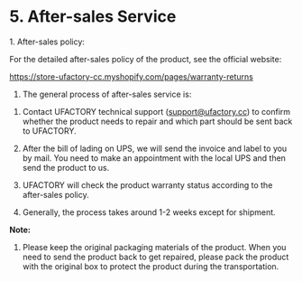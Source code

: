 ﻿# 5. After-sales Service
<a name="_toc28389"></a>1. After-sales policy:

For the detailed after-sales policy of the product, see the official website:

<https://store-ufactory-cc.myshopify.com/pages/warranty-returns>

1. The general process of after-sales service is:

1) Contact UFACTORY technical support (support@ufactory.cc) to confirm whether the product needs to repair and which part should be sent back to UFACTORY.

2) After the bill of lading on UPS, we will send the invoice and label to you by mail. You need to make an appointment with the local UPS and then send the product to us.

3) UFACTORY  will check the product warranty status according to the after-sales policy.

4) Generally, the process takes around 1-2 weeks except for shipment.

**Note:**

1. Please keep the original packaging materials of the product. When you need to send the product back to get repaired, please pack the product with the original box to protect the product during the transportation.


